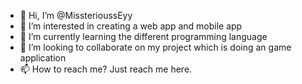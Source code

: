 - 👋 Hi, I’m @MissterioussEyy
- 👀 I’m interested in creating a web app and mobile app
- 🌱 I’m currently learning the different programming language
- 💞️ I’m looking to collaborate on my project which is doing an game application
- 📫 How to reach me? Just reach me here.

<!---
MissterioussEyy/MissterioussEyy is a ✨ special ✨ repository because its `README.md` (this file) appears on your GitHub profile.
You can click the Preview link to take a look at your changes.
--->
